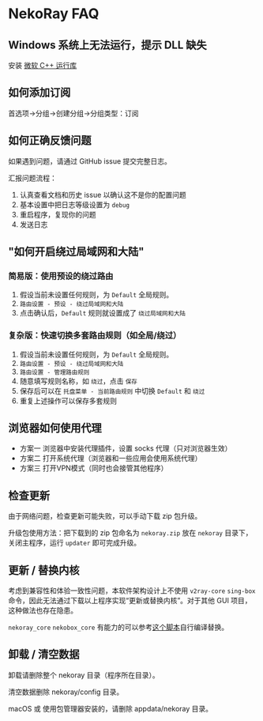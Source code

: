 # NekoRay FAQ

## Windows 系统上无法运行，提示 DLL 缺失

安装 [微软 C++ 运行库](https://aka.ms/vs/17/release/vc_redist.x64.exe)

## 如何添加订阅

首选项→分组→创建分组→分组类型：订阅

## 如何正确反馈问题

如果遇到问题，请通过 GitHub issue 提交完整日志。

汇报问题流程：

1. 认真查看文档和历史 issue 以确认这不是你的配置问题
2. 基本设置中把日志等级设置为 `debug`
3. 重启程序，复现你的问题
4. 发送日志

## "如何开启绕过局域网和大陆"

### 简易版：使用预设的绕过路由

1. 假设当前未设置任何规则，为 `Default` 全局规则。
2. `路由设置 - 预设 - 绕过局域网和大陆`
3. 点击确认后，`Default` 规则就设置成了 `绕过局域网和大陆`

### 复杂版：快速切换多套路由规则（如全局/绕过）

1. 假设当前未设置任何规则，为 `Default` 全局规则。
2. `路由设置 - 预设 - 绕过局域网和大陆`
3. `路由设置 - 管理路由规则`
4. 随意填写规则名称，如 `绕过`，点击 `保存`
5. 保存后可以在 `托盘菜单 - 当前路由规则` 中切换 `Default` 和 `绕过`
6. 重复上述操作可以保存多套规则

## 浏览器如何使用代理

* 方案一 浏览器中安装代理插件，设置 socks 代理（只对浏览器生效）
* 方案二 打开系统代理（浏览器和一些应用会使用系统代理）
* 方案三 打开VPN模式（同时也会接管其他程序）

## 检查更新

由于网络问题，检查更新可能失败，可以手动下载 zip 包升级。

升级包使用方法：把下载到的 zip 包命名为 `nekoray.zip` 放在 `nekoray` 目录下，关闭主程序，运行 `updater` 即可完成升级。

## 更新 / 替换内核

考虑到兼容性和体验一致性问题，本软件架构设计上不使用 `v2ray-core` `sing-box` 命令，因此无法通过下载以上程序实现“更新或替换内核”。对于其他 GUI 项目，这种做法也存在隐患。

`nekoray_core` `nekobox_core` 有能力的可以参考[这个脚本](https://github.com/MatsuriDayo/nekoray/blob/main/libs/build_go.sh)自行编译替换。

## 卸载 / 清空数据

卸载请删除整个 nekoray 目录（程序所在目录）。

清空数据删除 nekoray/config 目录。

macOS 或 使用包管理器安装的，请删除 appdata/nekoray 目录。
